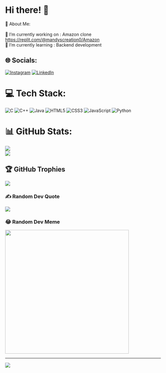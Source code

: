 # Hi there! 👋
💫 About Me:<br> <br>🔭 I’m currently working on : Amazon clone https://replit.com/@mandyscreation0/Amazon<br>🌱 I’m currently learning : Backend development


## 🌐 Socials:
[![Instagram](https://img.shields.io/badge/Instagram-%23E4405F.svg?logo=Instagram&logoColor=white)](https://instagram.com/mandarsalvi03) [![LinkedIn](https://img.shields.io/badge/LinkedIn-%230077B5.svg?logo=linkedin&logoColor=white)](https://linkedin.com/in/mandar-salvi) 

# 💻 Tech Stack:
![C](https://img.shields.io/badge/c-%2300599C.svg?style=for-the-badge&logo=c&logoColor=white) ![C++](https://img.shields.io/badge/c++-%2300599C.svg?style=for-the-badge&logo=c%2B%2B&logoColor=white) ![Java](https://img.shields.io/badge/java-%23ED8B00.svg?style=for-the-badge&logo=openjdk&logoColor=white) ![HTML5](https://img.shields.io/badge/html5-%23E34F26.svg?style=for-the-badge&logo=html5&logoColor=white) ![CSS3](https://img.shields.io/badge/css3-%231572B6.svg?style=for-the-badge&logo=css3&logoColor=white) ![JavaScript](https://img.shields.io/badge/javascript-%23323330.svg?style=for-the-badge&logo=javascript&logoColor=%23F7DF1E) ![Python](https://img.shields.io/badge/python-3670A0?style=for-the-badge&logo=python&logoColor=ffdd54)
# 📊 GitHub Stats:
![](https://github-readme-stats.vercel.app/api?username=MandarSalvi03&theme=dark&hide_border=false&include_all_commits=false&count_private=false)<br/>
![](https://github-readme-streak-stats.herokuapp.com/?user=MandarSalvi03&theme=dark&hide_border=false)<br/>

## 🏆 GitHub Trophies
![](https://github-profile-trophy.vercel.app/?username=MandarSalvi03&theme=radical&no-frame=false&no-bg=true&margin-w=4)

### ✍️ Random Dev Quote
![](https://quotes-github-readme.vercel.app/api?type=vetical&theme=radical)

### 😂 Random Dev Meme
<img src='https://randommeme-five.vercel.app/' style="height: 400px;"/>

---
[![](https://visitcount.itsvg.in/api?id=MandarSalvi03&icon=0&color=0)](https://visitcount.itsvg.in)

<!-- Proudly created with GPRM ( https://gprm.itsvg.in ) -->
